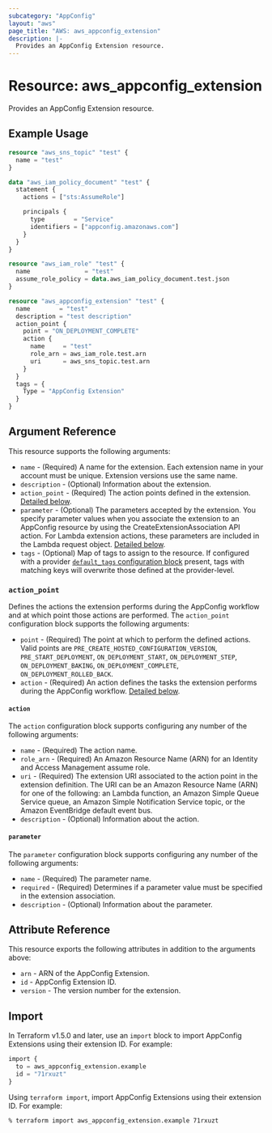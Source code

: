 ```yaml
---
subcategory: "AppConfig"
layout: "aws"
page_title: "AWS: aws_appconfig_extension"
description: |-
  Provides an AppConfig Extension resource.
---
```


# Resource: aws_appconfig_extension

Provides an AppConfig Extension resource.

## Example Usage

```terraform
resource "aws_sns_topic" "test" {
  name = "test"
}

data "aws_iam_policy_document" "test" {
  statement {
    actions = ["sts:AssumeRole"]

    principals {
      type        = "Service"
      identifiers = ["appconfig.amazonaws.com"]
    }
  }
}

resource "aws_iam_role" "test" {
  name               = "test"
  assume_role_policy = data.aws_iam_policy_document.test.json
}

resource "aws_appconfig_extension" "test" {
  name        = "test"
  description = "test description"
  action_point {
    point = "ON_DEPLOYMENT_COMPLETE"
    action {
      name     = "test"
      role_arn = aws_iam_role.test.arn
      uri      = aws_sns_topic.test.arn
    }
  }
  tags = {
    Type = "AppConfig Extension"
  }
}
```

## Argument Reference

This resource supports the following arguments:

* `name` - (Required) A name for the extension. Each extension name in your account must be unique. Extension versions use the same name.
* `description` - (Optional) Information about the extension.
* `action_point` - (Required) The action points defined in the extension. [Detailed below](#action_point).
* `parameter` - (Optional) The parameters accepted by the extension. You specify parameter values when you associate the extension to an AppConfig resource by using the CreateExtensionAssociation API action. For Lambda extension actions, these parameters are included in the Lambda request object. [Detailed below](#parameter).
* `tags` - (Optional) Map of tags to assign to the resource. If configured with a provider [`default_tags` configuration block](https://registry.terraform.io/providers/hashicorp/aws/latest/docs#default_tags-configuration-block) present, tags with matching keys will overwrite those defined at the provider-level.

### `action_point`

Defines the actions the extension performs during the AppConfig workflow and at which point those actions are performed. The `action_point` configuration block supports the following arguments:

* `point` - (Required) The point at which to perform the defined actions. Valid points are `PRE_CREATE_HOSTED_CONFIGURATION_VERSION`, `PRE_START_DEPLOYMENT`, `ON_DEPLOYMENT_START`, `ON_DEPLOYMENT_STEP`, `ON_DEPLOYMENT_BAKING`, `ON_DEPLOYMENT_COMPLETE`, `ON_DEPLOYMENT_ROLLED_BACK`.
* `action` - (Required) An action defines the tasks the extension performs during the AppConfig workflow. [Detailed below](#action).

#### `action`

The `action` configuration block supports configuring any number of the following arguments:

* `name` - (Required) The action name.
* `role_arn` - (Required) An Amazon Resource Name (ARN) for an Identity and Access Management assume role.
* `uri` - (Required) The extension URI associated to the action point in the extension definition. The URI can be an Amazon Resource Name (ARN) for one of the following: an Lambda function, an Amazon Simple Queue Service queue, an Amazon Simple Notification Service topic, or the Amazon EventBridge default event bus.
* `description` - (Optional) Information about the action.

#### `parameter`

The `parameter` configuration block supports configuring any number of the following arguments:

* `name` - (Required) The parameter name.
* `required` - (Required) Determines if a parameter value must be specified in the extension association.
* `description` - (Optional) Information about the parameter.

## Attribute Reference

This resource exports the following attributes in addition to the arguments above:

* `arn` - ARN of the AppConfig Extension.
* `id` - AppConfig Extension ID.
* `version` - The version number for the extension.

## Import

In Terraform v1.5.0 and later, use an `import` block to import AppConfig Extensions using their extension ID. For example:

```terraform
import {
  to = aws_appconfig_extension.example
  id = "71rxuzt"
}
```

Using `terraform import`, import AppConfig Extensions using their extension ID. For example:

```console
% terraform import aws_appconfig_extension.example 71rxuzt
```

